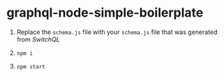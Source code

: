 # graphql-node-simple-boilerplate

1. Replace the `schema.js` file with your `schema.js` file that was generated from *SwitchQL*

2. `npm i` 
3. `npm start`
